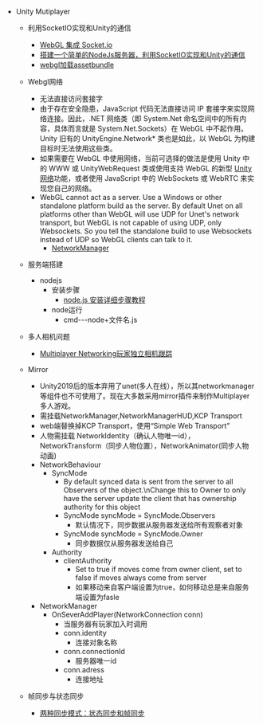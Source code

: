 *   Unity Mutiplayer
    *   利用SocketIO实现和Unity的通信
        *   [WebGL 集成 Socket.io](http://www.manew.com/thread-100354-1-1.html)
        *   [搭建一个简单的NodeJs服务器，利用SocketIO实现和Unity的通信](https://blog.csdn.net/wangjiangrong/article/details/80738778)
        *   [webgl加载assetbundle](https://bbs.huaweicloud.com/blogs/261580)
        
    *   Webgl网络
        *   无法直接访问套接字
        *   由于存在安全隐患，JavaScript 代码无法直接访问 IP 套接字来实现网络连接。因此，.NET 网络类（即 System.Net 命名空间中的所有内容，具体而言就是 System.Net.Sockets）在 WebGL 中不起作用。Unity 旧有的 UnityEngine.Network\* 类也是如此，以 WebGL 为构建目标时无法使用这些类。
        *   如果需要在 WebGL 中使用网络，当前可选择的做法是使用 Unity 中的 WWW 或 UnityWebRequest 类或使用支持 WebGL 的新型 [Unity 网络](https://docs.unity3d.com/cn/current/Manual/UNetOverview.html)功能，或者使用 JavaScript 中的 WebSockets 或 WebRTC 来实现您自己的网络。
        *   WebGL cannot act as a server. Use a Windows or other standalone platform build as the server. By default Unet on all platforms other than WebGL will use UDP for Unet's network transport, but WebGL is not capable of using UDP, only Websockets. So you tell the standalone build to use Websockets instead of UDP so WebGL clients can talk to it.
            *   [NetworkManager](https://docs.unity3d.com/cn/current/ScriptReference/Networking.NetworkManager-useWebSockets.html)
                
    *   服务端搭建
        *   nodejs
            *   安装步骤
                *   [node.js 安装详细步骤教程](https://blog.csdn.net/antma/article/details/86104068)
            *   node运行
                *   cmd---node+文件名.js
                    
    *   多人相机问题
        *   [Multiplayer Networking玩家独立相机跟踪](https://blog.csdn.net/l773575310/article/details/72677128)
            
    *   Mirror
        *   Unity2019后的版本弃用了unet(多人在线），所以其networkmanager等组件也不可使用了。现在大多数采用mirror插件来制作Multiplayer多人游戏。
        *   需挂载NetworkManager,NetworkManagerHUD,KCP Transport
        *   web端替换掉KCP Transport，使用“Simple Web Transport”
        *   人物需挂载 NetworkIdentity（确认人物唯一id），NetworkTransform（同步人物位置），NetworkAnimator(同步人物动画)
        *   NetworkBehaviour
            *   SyncMode
                *   By default synced data is sent from the server to all Observers of the object.\\nChange this to Owner to only have the server update the client that has ownership authority for this object
                *   SyncMode syncMode = SyncMode.Observers
                    *   默认情况下，同步数据从服务器发送给所有观察者对象
                *   SyncMode syncMode = SyncMode.Owner
                    *   同步数据仅从服务器发送给自己
            *   Authority
                *   clientAuthority
                    *   Set to true if moves come from owner client, set to false if moves always come from server
                    *   如果移动来自客户端设置为true，如何移动总是来自服务端设置为fasle
        *   NetworkManager
            *   OnSeverAddPlayer(NetworkConnection conn)
                *   当服务器有玩家加入时调用
                *   conn.identity
                    *   连接对象名称
                *   conn.connectionId
                    *   服务器唯一id
                *   conn.adress
                    *   连接地址
        
    *   帧同步与状态同步
        
        *   [两种同步模式：状态同步和帧同步](https://zhuanlan.zhihu.com/p/36884005)